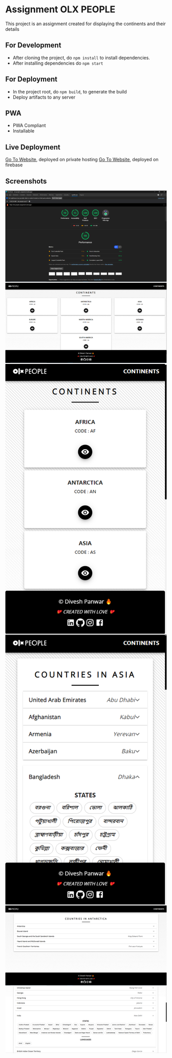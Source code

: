 # Assignment OLX PEOPLE

This project is an assignment created for displaying the continents and their details

## For Development

- After cloning the project, do `npm install` to install dependencies.
- After installing dependencies do `npm start`

## For Deployment

- In the project root, do `npm build`, to generate the build
- Deploy artifacts to any server

## PWA

- PWA Compliant
- Installable

## Live Deployment

[Go To Website](https://olxpeople.thenoobsbook.dev), deployed on private hosting
[Go To Website](https://olx-people-assignment.web.app), deployed on firebase

## Screenshots

![LightHouse](https://raw.githubusercontent.com/diveshpanwar/d3-graph-data/master/performance_new.png)<br/>
![Home Screen Destop](https://raw.githubusercontent.com/diveshpanwar/d3-graph-data/master/home_screen_desktop.png)<br/>
![Home Screen Mobile](https://raw.githubusercontent.com/diveshpanwar/d3-graph-data/master/home_screen_mobile.png)<br/>
![Details Expanded Mobile](https://raw.githubusercontent.com/diveshpanwar/d3-graph-data/master/details_screen_expanded_mobile.png)<br/>
![Details Collapsed Destop](https://raw.githubusercontent.com/diveshpanwar/d3-graph-data/master/details_screen_collapsed_desktop.png)<br/>
![Details Expanded Destop](https://raw.githubusercontent.com/diveshpanwar/d3-graph-data/master/details_screen_expanded_desktop.png)<br/>
